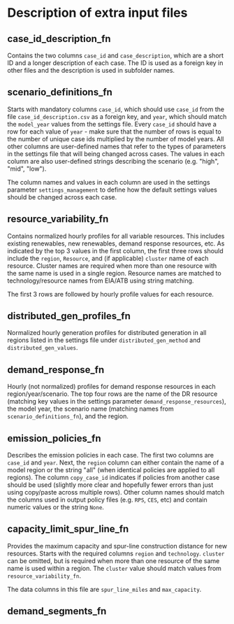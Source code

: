 # Description of extra input files

## case_id_description_fn

Contains the two columns `case_id` and `case_description`, which are a short ID and a longer description of each case. The ID is used as a foreign key in other files and the description is used in subfolder names.

## scenario_definitions_fn

Starts with mandatory columns `case_id`, which should use `case_id` from the file `case_id_description.csv` as a foreign key, and `year`, which should match the `model_year` values from the settings file. Every `case_id` should have a row for each value of `year` - make sure that the number of rows is equal to the number of unique case ids multiplied by the number of model years. All other columns are user-defined names that refer to the types of parameters in the settings file that will being changed across cases. The values in each column are also user-defined strings describing the scenario (e.g. "high", "mid", "low").

The column names and values in each column are used in the settings parameter `settings_management` to define how the default settings values should be changed across each case.

## resource_variability_fn

Contains normalized hourly profiles for all variable resources. This includes existing renewables, new renewables, demand response resources, etc. As indicated by the top 3 values in the first column, the first three rows should include the `region`, `Resource`, and (if applicable) `cluster` name of each resource. Cluster names are required when more than one resource with the same name is used in a single region. Resource names are matched to technology/resource names from EIA/ATB using string matching.

The first 3 rows are followed by hourly profile values for each resource.

## distributed_gen_profiles_fn

Normalized hourly generation profiles for distributed generation in all regions listed in the settings file under `distributed_gen_method` and `distributed_gen_values`.

## demand_response_fn

Hourly (not normalized) profiles for demand response resources in each region/year/scenario. The top four rows are the name of the DR resource (matching key values in the settings parameter `demand_response_resources`), the model year, the scenario name (matching names from `scenario_definitions_fn`), and the region.

## emission_policies_fn

Describes the emission policies in each case. The first two columns are `case_id` and `year`. Next, the `region` column can either contain the name of a model region or the string "all" (when identical policies are applied to all regions). The column `copy_case_id` indicates if policies from another case should be used (slightly more clear and hopefully fewer errors than just using copy/paste across multiple rows). Other column names should match the columns used in output policy files (e.g. `RPS`, `CES`, etc) and contain numeric values or the string `None`.

## capacity_limit_spur_line_fn

Provides the maximum capacity and spur-line construction distance for new resources. Starts with the required columns `region` and `technology`. `cluster` can be omitted, but is required when more than one resource of the same name is used within a region. The `cluster` value should match values from `resource_variability_fn`.

The data columns in this file are `spur_line_miles` and `max_capacity`.

## demand_segments_fn
